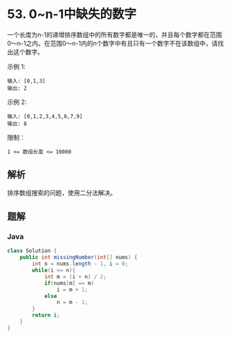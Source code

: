 # 53. 0~n-1中缺失的数字

一个长度为n-1的递增排序数组中的所有数字都是唯一的，并且每个数字都在范围0～n-1之内。在范围0～n-1内的n个数字中有且只有一个数字不在该数组中，请找出这个数字。

示例 1:

```
输入: [0,1,3]
输出: 2
```

示例 2:

```
输入: [0,1,2,3,4,5,6,7,9]
输出: 8
```


限制：

`1 <= 数组长度 <= 10000`

## 解析

排序数组搜索的问题，使用二分法解决。



## 题解

### Java

```java
class Solution {
    public int missingNumber(int[] nums) {
        int n = nums.length - 1, i = 0;
        while(i <= n){
            int m = (i + n) / 2;
            if(nums[m] == m)
                i = m + 1;
            else 
                n = m - 1;
        }
        return i;
    }
}
```



